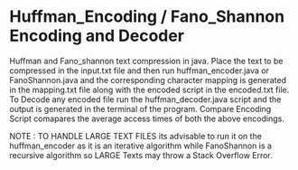 # Huffman_Encoding / Fano_Shannon Encoding and Decoder
Huffman and Fano_shannon text compression in java. Place the text to be compressed in the input.txt file and then run huffman_encoder.java or FanoShannon.java and the corresponding character mapping is generated in the mapping.txt file along with the encoded script in the encoded.txt file. 
To Decode any encoded file run the huffman_decoder.java script and the output is generated in the terminal of the program.
Compare Encoding Script comapares the average access times of both the above encodings.

NOTE : TO HANDLE LARGE TEXT FILES its advisable to run it on the huffman_encoder as it is an iterative algorithm while FanoShannon is a recursive algorithm so LARGE Texts may throw a Stack Overflow Error. 
